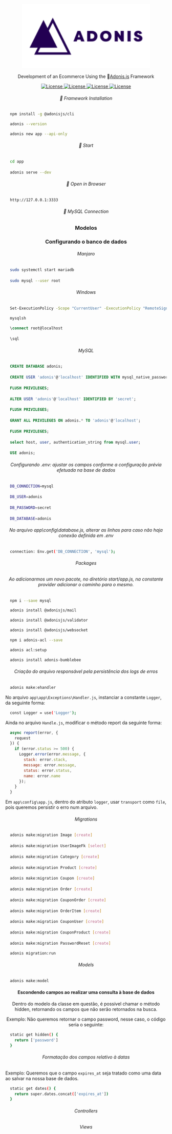<p align="center"><a href="https://adonisjs.com"><p align="center"><img src="adonis-js-seeklogo.com.svg" width="400"></p></a></p>

<p align="center">Development of an Ecommerce Using the 🚀<a href="https://adonisjs.com">Adonis.js</a> Framework</p>

<p align="center">
    <a href="https://opensource.org/licenses/MIT">
        <img alt="License" src="https://img.shields.io/badge/License-MIT-yellow.svg">
    </a>
    <a href="#">
        <img alt="License" src="https://img.shields.io/github/languages/count/MagicalStrangeQuark/ecommerce-adonis">
    </a>
    <a href="#">
        <img alt="License" src="https://img.shields.io/github/last-commit/MagicalStrangeQuark/ecommerce-adonis">
    </a>
    <a href="#">
        <img alt="License" src="https://img.shields.io/github/followers/MagicalStrangeQuark?style=social">
    </a>
</p>

<h6 align="center">🥂 Framework Installation</h6>

```bash
  npm install -g @adonisjs/cli
```

```bash
  adonis --version
```

```bash
  adonis new app --api-only
```

<h6 align="center">🍾 Start</h6>

```bash
  cd app
    
  adonis serve --dev
```

<h6 align="center">🍻 Open in Browser</h6>

```bash
  http://127.0.0.1:3333
```

<h6 align="center">🌂 MySQL Connection</h6>

<h3 align="center">Modelos</h3>

<h3 align="center">Configurando o banco de dados</h3>

<h6 align="center">Manjaro</h6>

```bash
  sudo systemctl start mariadb

  sudo mysql --user root
```

<h6 align="center">Windows</h6>

```bash
  Set-ExecutionPolicy -Scope "CurrentUser" -ExecutionPolicy "RemoteSigned"
```

```bash
  mysqlsh
```

```sql
  \connect root@localhost

  \sql
```

<h6 align="center">MySQL</h6>

```sql
  CREATE DATABASE adonis;

  CREATE USER 'adonis'@'localhost' IDENTIFIED WITH mysql_native_password;

  FLUSH PRIVILEGES;

  ALTER USER 'adonis'@'localhost' IDENTIFIED BY 'secret';

  FLUSH PRIVILEGES;

  GRANT ALL PRIVILEGES ON adonis.* TO 'adonis'@'localhost';

  FLUSH PRIVILEGES;

  select host, user, authentication_string from mysql.user;

  USE adonis;
```

<h6 align="center">Configurando .env: ajustar os campos conforme a configuração prévia efetuada na base de dados</h6>

```bash
  DB_CONNECTION=mysql

  DB_USER=adonis

  DB_PASSWORD=secret

  DB_DATABASE=adonis
```

<h6 align="center">No arquivo app\config\database.js, alterar as linhas para caso não haja conexão definida em .env</h6>

```bash
  connection: Env.get('DB_CONNECTION', 'mysql');
```

<h6 align="center">Packages</h6>

<h6 align="center">Ao adicionarmos um novo pacote, no diretório start/app.js, na constante provider adicionar o caminho para o mesmo.</h6>

```bash
  npm i --save mysql
```

```bash
  adonis install @adonisjs/mail
```

```bash
  adonis install @adonisjs/validator
```

```bash
  adonis install @adonisjs/websocket
```

```bash
  npm i adonis-acl --save
```

```bash
  adonis acl:setup
```

```bash 
  adonis install adonis-bumblebee
```

<h6 align="center">Criação do arquivo responsável pela persistência dos logs de erros</h6>

```bash
  adonis make:ehandler
```

No arquivo `app\app\Exceptions\Handler.js`, instanciar a constante `Logger`, da seguinte forma:

```bash
  const Logger = use('Logger');
```

Ainda no arquivo `Handle.js`, modificar o método report da seguinte forma:

```javascript
  async report(error, {
    request
  }) {
    if (error.status >= 500) {
      Logger.error(error.message, {
        stack: error.stack,
        message: error.message,
        status: error.status,
        name: error.name
      });
    }
  }
```

Em `app\config\app.js`, dentro do atributo `logger`, usar `transport` como `file`, pois queremos persistir o erro num arquivo.

<h6 align="center">Migrations</h6>

```bash
  adonis make:migration Image [create]

  adonis make:migration UserImageFk [select]

  adonis make:migration Category [create]

  adonis make:migration Product [create]

  adonis make:migration Coupon [create]

  adonis make:migration Order [create]

  adonis make:migration CouponOrder [create]

  adonis make:migration OrderItem [create]

  adonis make:migration CouponUser [create]

  adonis make:migration CouponProduct [create]

  adonis make:migration PasswordReset [create]
```

```bash
  adonis migration:run
```

<h6 align="center">Models</h6>

```bash
  adonis make:model
```

<h4 align="center">Escondendo campos ao realizar uma consulta à base de dados</h4>

<p align="center">Dentro do modelo da classe em questão, é possível chamar o método hidden, retornando os campos que não serão retornados na busca.</p>

<p align="center">Exemplo: Não queremos retornar o campo password, nesse caso, o código seria o seguinte:</p>

```bash
  static get hidden() {
    return ['password']
  }
```

<h6 align="center">Formatação dos campos relativo à datas</h6>

Exemplo: Queremos que o campo `expires_at` seja tratado como uma data ao salvar na nossa base de dados.

```bash
  static get dates() {
    return super.dates.concat(['expires_at'])
  }
```

<h6 align="center">Controllers</h6>

<h6 align="center">Views</h6>